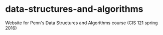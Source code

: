 # data-structures-and-algorithms
Website for Penn's Data Structures and Algorithms course (CIS 121 spring 2016)
